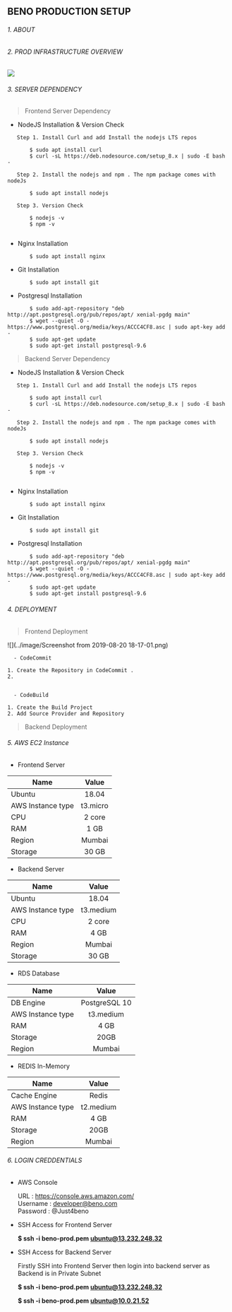 ## BENO PRODUCTION SETUP 

###### 1. ABOUT 

###### 2. PROD INFRASTRUCTURE OVERVIEW

![](../image/Infrastructure.png)

###### 3. SERVER DEPENDENCY

  > Frontend Server Dependency

  - NodeJS Installation & Version Check

```
   Step 1. Install Curl and add Install the nodejs LTS repos

       $ sudo apt install curl
       $ curl -sL https://deb.nodesource.com/setup_8.x | sudo -E bash -
             
   Step 2. Install the nodejs and npm . The npm package comes with nodeJs

       $ sudo apt install nodejs 
		
   Step 3. Version Check
		
       $ nodejs -v 
       $ npm -v
  
```

  - Nginx Installation 

```
       $ sudo apt install nginx

```	
  
  - Git Installation 

```
       $ sudo apt install git

```
  - Postgresql Installation 

```
       $ sudo add-apt-repository "deb http://apt.postgresql.org/pub/repos/apt/ xenial-pgdg main"
       $ wget --quiet -O - https://www.postgresql.org/media/keys/ACCC4CF8.asc | sudo apt-key add -
       $ sudo apt-get update
       $ sudo apt-get install postgresql-9.6

``` 

  > Backend Server Dependency

  - NodeJS Installation & Version Check

```
   Step 1. Install Curl and add Install the nodejs LTS repos

       $ sudo apt install curl
       $ curl -sL https://deb.nodesource.com/setup_8.x | sudo -E bash -
             
   Step 2. Install the nodejs and npm . The npm package comes with nodeJs

       $ sudo apt install nodejs 
		
   Step 3. Version Check
		
       $ nodejs -v 
       $ npm -v
  
```

  - Nginx Installation 

```
       $ sudo apt install nginx

```	
  
  - Git Installation 

```
       $ sudo apt install git

```
  - Postgresql Installation 

```
       $ sudo add-apt-repository "deb http://apt.postgresql.org/pub/repos/apt/ xenial-pgdg main"
       $ wget --quiet -O - https://www.postgresql.org/media/keys/ACCC4CF8.asc | sudo apt-key add -
       $ sudo apt-get update
       $ sudo apt-get install postgresql-9.6

``` 


###### 4. DEPLOYMENT 

    
  > Frontend Deployment

	 
![](../image/Screenshot from 2019-08-20 18-17-01.png) 

      - CodeCommit
	
	1. Create the Repository in CodeCommit . 
	2. 
	

      - CodeBuild 
 
	1. Create the Build Project 
 	2. Add Source Provider and Repository


    


  > Backend Deployment

###### 5. AWS EC2 Instance 

- Frontend Server

| Name              |      Value    |  
|-------------------|:-------------:|
| Ubuntu            |  18.04        |
| AWS Instance type |  t3.micro     |   
| CPU               |  2 core       |   
| RAM               |  1 GB         |
| Region            |  Mumbai       |
| Storage           |  30 GB        |


- Backend Server

| Name              |      Value    |  
|-------------------|:-------------:|
| Ubuntu            |  18.04        |
| AWS Instance type |  t3.medium    |   
| CPU               |  2 core       |   
| RAM               |  4 GB         |
| Region            |  Mumbai       |
| Storage           |  30 GB        |


- RDS Database

| Name              |      Value    |  
|-------------------|:-------------:|
| DB Engine         | PostgreSQL 10 |
| AWS Instance type | t3.medium     | 
| RAM               | 4 GB          |   
| Storage           | 20GB          |
| Region            | Mumbai        |

- REDIS In-Memory

| Name              |      Value    |  
|-------------------|:-------------:|
| Cache Engine      | Redis         |
| AWS Instance type | t2.medium     |  
| RAM               | 4 GB          |  
| Storage           | 20GB          |
| Region            | Mumbai        |

###### 6. LOGIN CREDDENTIALS
 
- AWS Console 

  URL      : https://console.aws.amazon.com/		
  Username : developer@beno.com		
  Password : @Just4beno

- SSH Access for Frontend Server


   **$ ssh -i   beno-prod.pem  ubuntu@13.232.248.32**

- SSH Access for Backend Server 
  
   Firstly SSH into Frontend Server then login into backend server as Backend is in Private Subnet 
 
   **$ ssh -i   beno-prod.pem  ubuntu@13.232.248.32**

   **$ ssh -i   beno-prod.pem  ubuntu@10.0.21.52**
  
